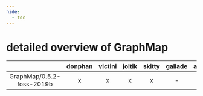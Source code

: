 ```yaml
---
hide:
  - toc
---
```


detailed overview of GraphMap
=============================

| |donphan|victini|joltik|skitty|gallade|accelgor|swalot|doduo|
| :---: | :---: | :---: | :---: | :---: | :---: | :---: | :---: | :---: |
|GraphMap/0.5.2-foss-2019b|x|x|x|x|-|-|-|-|
